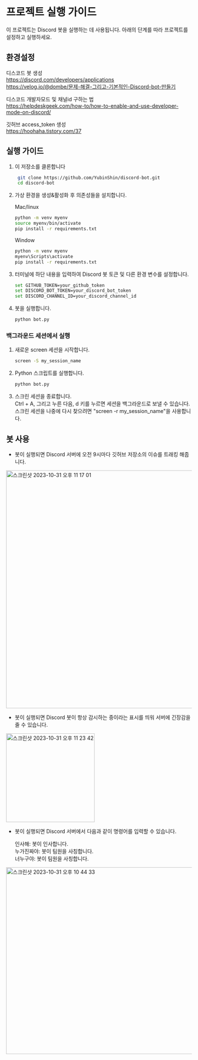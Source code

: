 


# 프로젝트 실행 가이드

이 프로젝트는 Discord 봇을 실행하는 데 사용됩니다. 아래의 단계를 따라 프로젝트를 설정하고 실행하세요.

## 환경설정

디스코드 봇 생성<br/>
https://discord.com/developers/applications<br/>
https://velog.io/@dombe/문제-해결-그리고-기본적인-Discord-bot-만들기<br/>

디스코드 개발자모드 및 채널id 구하는 법<br/>
https://helpdeskgeek.com/how-to/how-to-enable-and-use-developer-mode-on-discord/<br/>

깃허브 access_token 생성<br/>
https://hoohaha.tistory.com/37<br/>

## 실행 가이드

1. 이 저장소를 클론합니다

   ```sh
    git clone https://github.com/YubinShin/discord-bot.git
    cd discord-bot
   ```
   
2. 가상 환경을 생성&활성화 후 의존성들을 설치합니다.

     Mac/linux
     ```sh
     python -m venv myenv
     source myenv/bin/activate
     pip install -r requirements.txt
     ```
   
     Window
     ```sh
     python -m venv myenv
     myenv\Scripts\activate
     pip install -r requirements.txt
     ```

3. 터미널에 하단 내용을 입력하여 Discord 봇 토큰 및 다른 환경 변수를 설정합니다.

     ```sh
     set GITHUB_TOKEN=your_github_token
     set DISCORD_BOT_TOKEN=your_discord_bot_token
     set DISCORD_CHANNEL_ID=your_discord_channel_id
     ```

4. 봇을 실행합니다.

     ```sh
     python bot.py
     ```
### 백그라운드 세션에서 실행

1. 새로운 screen 세션을 시작합니다.

   ```sh
   screen -S my_session_name
   ```

2. Python 스크립트를 실행합니다.

   ```sh
   python bot.py
   ```

3. 스크린 세션을 종료합니다.<br/>
   Ctrl + A, 그리고 누른 다음, d 키를 누르면 세션을 백그라운드로 보낼 수 있습니다.<br/>
   스크린 세션을 나중에 다시 찾으려면 "screen -r my_session_name"을 사용합니다.

## 봇 사용

- 봇이 실행되면 Discord 서버에 오전 9시마다 깃허브 저장소의 이슈를 트래킹 해줍니다.

<img width="643" alt="스크린샷 2023-10-31 오후 11 17 01" src="https://github.com/YubinShin/discord-bot/assets/68121478/5ee25f7b-f26b-4646-aefc-5dffac010a16">

- 봇이 실행되면 Discord 봇이 항상 감시하는 중이라는 표시를 띄워 서버에 긴장감을 줄 수 있습니다.

<img width="240" alt="스크린샷 2023-10-31 오후 11 23 42" src="https://github.com/YubinShin/discord-bot/assets/68121478/282570ae-7669-4a9c-89c8-7a5c002fa26e">

- 봇이 실행되면 Discord 서버에서 다음과 같이 명령어를 입력할 수 있습니다.

   인사해: 봇이 인사합니다. <br/>
   누가진짜야: 봇이 팀원을 사칭합니다.<br/>
   너누구야: 봇이 팀원을 사칭합니다.<br/>

<img width="505" alt="스크린샷 2023-10-31 오후 10 44 33" src="https://github.com/YubinShin/discord-bot/assets/68121478/bffe0c13-90cc-4095-a011-721e7f12d16c">
